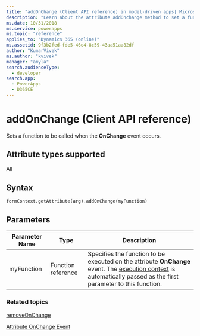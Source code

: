 ```yaml
---
title: "addOnChange (Client API reference) in model-driven apps| MicrosoftDocs"
description: "Learn about the attribute addOnchange method to set a function to be called when the attribute value is changed." 
ms.date: 10/31/2018
ms.service: powerapps
ms.topic: "reference"
applies_to: "Dynamics 365 (online)"
ms.assetid: 9f3b2fed-fde5-46e4-8c59-43aa51aa82df
author: "KumarVivek"
ms.author: "kvivek"
manager: "amyla"
search.audienceType: 
  - developer
search.app: 
  - PowerApps
  - D365CE
---
```

# addOnChange (Client API reference)



Sets a function to be called when the **OnChange** event occurs.

## Attribute types supported

All

## Syntax

`formContext.getAttribute(arg).addOnChange(myFunction)`

## Parameters

| Parameter Name| Type| Description  |
| --------|-----------| -----|
|myFunction| Function reference| Specifies the function to be executed on the attribute **OnChange** event. The [execution context](../../clientapi-execution-context.md) is automatically passed as the first parameter to this function.|


### Related topics

[removeOnChange](removeOnChange.md)

[Attribute OnChange Event](../events/attribute-onchange.md)






